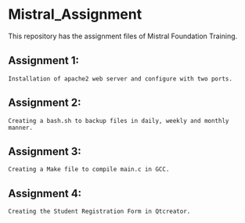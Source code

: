 # Mistral_Assignment
This repository has the assignment files of Mistral Foundation Training.

## Assignment 1: 
    Installation of apache2 web server and configure with two ports.
    
## Assignment 2:
    Creating a bash.sh to backup files in daily, weekly and monthly manner.
    
## Assignment 3:
    Creating a Make file to compile main.c in GCC.
    
## Assignment 4:
    Creating the Student Registration Form in Qtcreator.
